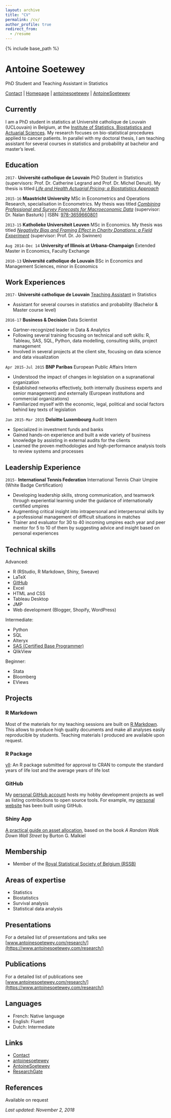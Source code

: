 ```yaml
---
layout: archive
title: "CV"
permalink: /cv/
author_profile: true
redirect_from:
  - /resume
---
```


{% include base_path %}

# Antoine Soetewey
PhD Student and Teaching Assistant in Statistics

<div id="webaddress">
<i class="fa fa-envelope"></i> <a href="https://www.antoinesoetewey.com/contact/">Contact</a>
|
<i class="fa fa-link"></i> <a href="https://www.antoinesoetewey.com/">Homepage</a>
|
<i class="fa fa-linkedin"></i> <a href="https://www.linkedin.com/in/antoinesoetewey/" target="_blank">antoinesoetewey</a>
|
<i class="fa fa-github"></i> <a href="https://github.com/AntoineSoetewey" target="_blank">AntoineSoetewey</a>
</div>


## Currently

I am a PhD student in statistics at Université catholique de Louvain (UCLouvain) in Belgium, at the <a href="https://uclouvain.be/fr/node/9330" target="_blank">Institute of Statistics, Biostatistics and Actuarial Sciences</a>. My research focuses on bio-statistical procedures applied to cancer patients. In parallel with my doctoral thesis, I am teaching assistant for several courses in statistics and probability at bachelor and master’s level.

## Education

`2017-`
__Université catholique de Louvain__ PhD Student in Statistics (supervisors: Prof. Dr. Catherine Legrand and Prof. Dr. Michel Denuit). My thesis is titled <a href="https://drive.google.com/file/d/1LawBLHDReVJr4-vwjG-_wv3Rax0omZgB/view?usp=sharing" target="_blank">_Life and Health Actuarial Pricing: a Biostatistics Approach_</a>

`2015-16`
__Maastricht University__ MSc in Econometrics and Operations Research, specialisation in Econometrics. My thesis was titled <a href="https://drive.google.com/file/d/1ER6COkePeZVyGiBQoAbDrN2awH7Sjf9C/view?usp=sharing" target="_blank">_Combining Professional and Survey Forecasts for Macroeconomic Data_</a> (supervisor: Dr. Nalan Basturk) | ISBN: <a href="https://www.amazon.com/Combining-professional-survey-forecasts-macroeconomic/dp/3659660809/ref=sr_1_1?s=books&ie=UTF8&qid=1483904672&sr=1-1" target="_blank">978-3659660801</a>

`2013-15`
__Katholieke Universiteit Leuven__ MSc in Economics. My thesis was titled <a href="https://drive.google.com/file/d/1fryeM_dPAfpTDWu8uYbLgkjtVZLYfogO/view?usp=sharing" target="_blank">_Negativity Bias and Framing Effect in Charity Donations: a Field Experiment_</a> (supervisor: Prof. Dr. Jo Swinnen)

`Aug 2014-Dec 14`
__University of Illinois at Urbana-Champaign__ Extended Master in Economics, Faculty Exchange

`2010-13`
__Université catholique de Louvain__ BSc in Economics and Management Sciences, minor in Economics

## Work Experiences

`2017-` 
__Université catholique de Louvain__ [Teaching Assistant](https://www.antoinesoetewey.com/teaching/) in Statistics
* Assistant for several courses in statistics and probability (Bachelor & Master course level)

`2016-17` 
__Business & Decision__ Data Scientist
* Gartner-recognized leader in Data & Analytics
* Following several training focusing on technical and soft skills: R, Tableau, SAS, SQL, Python, data modelling, consulting skills, project management
* Involved in several projects at the client site, focusing on data science and data visualization

`Apr 2015-Jul 2015` 
__BNP Paribas__ European Public Affairs Intern
* Understood the impact of changes in legislation on a supranational organization
* Established networks effectively, both internally (business experts and senior management) and externally (European institutions and commercial organizations)
* Familiarized myself with the economic, legal, political and social factors behind key texts of legislation

`Jan 2015-Mar 2015` 
__Deloitte Luxembourg__ Audit Intern
* Specialized in investment funds and banks
* Gained hands-on experience and built a wide variety of business knowledge by assisting in external audits for the clients
* Learned the proven methodologies and high-performance analysis tools to review systems and processes

## Leadership Experience

`2015-` 
__International Tennis Federation__ International Tennis Chair Umpire (White Badge Certification)
* Developing leadership skills, strong communication, and teamwork through experiential learning under the guidance of internationally certified umpires
* Augmenting critical insight into intrapersonal and interpersonal skills by a professional management of difficult situations in matches
* Trainer and evaluator for 30 to 40 incoming umpires each year and peer mentor for 5 to 10 of them by suggesting advice and insight based on personal experiences

## Technical skills

Advanced:

* R (RStudio, R Markdown, Shiny, Sweave)
* LaTeX
* <a href="https://github.com/AntoineSoetewey" target="_blank">GitHub</a>
* Excel
* HTML and CSS
* Tableau Desktop
* JMP
* Web development (Blogger, Shopify, WordPress)
  
Intermediate:

* Python
* SQL
* Alteryx
* <a href="https://www.youracclaim.com/badges/2f4f233e-138a-46e7-8b13-f32c8e6d6777/public_url" target="_blank">SAS (Certified Base Programmer)</a>
* QlikView

Beginner:

* Stata
* Bloomberg
* EViews

## Projects

### R Markdown

Most of the materials for my teaching sessions are built on <a href="https://rmarkdown.rstudio.com/" target="_blank">R Markdown</a>. This allows to produce hiqh quality documents and make all analyses easily reproducible by students. Teaching materials I produced are available upon request.

### R Package

<a href="https://github.com/AntoineSoetewey/yll" target="_blank">yll</a>: An R package submitted for approval to CRAN to compute the standard years of life lost and the average years of life lost

### GitHub

My <a href="https://github.com/AntoineSoetewey" target="_blank">personal GitHub account</a> hosts my hobby development projects as well as listing contributions to open source tools. For example, my [personal website](https://www.antoinesoetewey.com/) has been built using GitHub.

### Shiny App

<a href="https://antoinesoetewey.shinyapps.io/optimal_asset_allocation_shiny_app/" target="_blank">A practical guide on asset allocation</a>, based on the book _A Random Walk Down Wall Street_ by Burton G. Malkiel

## Membership

* Member of the <a href="http://www.rssb.be/" target="_blank">Royal Statistical Society of Belgium (RSSB)</a>

## Areas of expertise

* Statistics
* Biostatistics
* Survival analysis
* Statistical data analysis

## Presentations

For a detailed list of presentations and talks see [www.antoinesoetewey.com/research/](https://www.antoinesoetewey.com/research/)

## Publications

For a detailed list of publications see [www.antoinesoetewey.com/research/](https://www.antoinesoetewey.com/research/)

## Languages

* French: Native language
* English: Fluent
* Dutch: Intermediate

## Links

<!-- fa are fontawesome, ai are academicons -->
* <i class="fa fa-envelope"></i> <a href="https://www.antoinesoetewey.com/contact/">Contact</a><br />
* <i class="fa fa-linkedin"></i> <a href="https://www.linkedin.com/in/antoinesoetewey/" target="_blank">antoinesoetewey</a>
* <i class="fa fa-github"></i> <a href="https://github.com/AntoineSoetewey" target="_blank">AntoineSoetewey</a><br />
* <i class="ai ai-researchgate"></i> <a href="https://www.researchgate.net/profile/Antoine_Soetewey">ResearchGate</a>

## References

Available on request

*Last updated: November 2, 2018*
